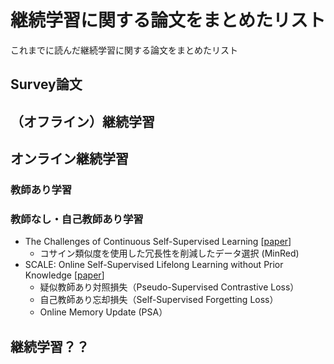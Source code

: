 # 継続学習に関する論文をまとめたリスト
これまでに読んだ継続学習に関する論文をまとめたリスト
## Survey論文

## （オフライン）継続学習

## オンライン継続学習
### 教師あり学習
### 教師なし・自己教師あり学習 
 - The Challenges of Continuous Self-Supervised Learning [[paper](https://arxiv.org/abs/2203.12710)]
   - コサイン類似度を使用した冗長性を削減したデータ選択 (MinRed)
 - SCALE: Online Self-Supervised Lifelong Learning without Prior Knowledge [[paper](https://openaccess.thecvf.com/content/CVPR2023W/CLVision/html/Yu_SCALE_Online_Self-Supervised_Lifelong_Learning_Without_Prior_Knowledge_CVPRW_2023_paper.html)]
   - 疑似教師あり対照損失（Pseudo-Supervised Contrastive Loss）
   - 自己教師あり忘却損失（Self-Supervised Forgetting Loss）
   - Online Memory Update (PSA）
  
## 継続学習？？


